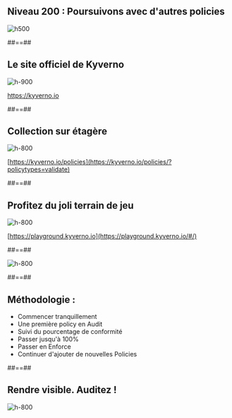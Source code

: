 
<!-- .slide: class="flex-row center" data-background="./assets/volcamp/bkgnd-main2.png"-->
## Niveau 200 : Poursuivons avec d'autres policies
![h500](./assets/lunch/policies-sur-etagere-750.png)



##==##
<!-- .slide: class="flex-row center" data-background="./assets/volcamp/bkgnd-main2.png"-->
## Le site officiel de Kyverno
![h-900](./assets/techready/kyverno-website.png)

https://kyverno.io


##==##
<!-- .slide: class="flex-row center" data-background="./assets/volcamp/bkgnd-main2.png"-->
## Collection sur étagère
![h-800](./assets/lunch/policies-etagere.png)

[https://kyverno.io/policies](https://kyverno.io/policies/?policytypes=validate)


##==##
<!-- .slide: class="flex-row center" data-background="./assets/volcamp/bkgnd-main2.png"-->
## Profitez du joli terrain de jeu
![h-800](./assets/lunch/playground.png)

[https://playground.kyverno.io](https://playground.kyverno.io/#/)

##==##
<!-- .slide: class="flex-row center" data-background="./assets/volcamp/bkgnd-main2.png"-->
![h-800](./assets/volcamp/playground-screen.png)

##==##
<!-- .slide: data-background="./assets/volcamp/bkgnd-main2.png"-->
## Méthodologie :
- Commencer tranquillement
- Une première policy en Audit
- Suivi du pourcentage de conformité
- Passer jusqu'à 100%
- Passer en Enforce
- Continuer d'ajouter de nouvelles Policies
<!-- .element: class="list-fragment" -->


##==##
<!-- .slide: class="flex-row center" data-background="./assets/volcamp/bkgnd-main2.png"-->
## Rendre visible. Auditez !
![h-800](./assets/techready/popeye.png)


